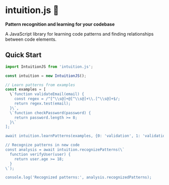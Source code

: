 # intuition.js 🧠

**Pattern recognition and learning for your codebase**

A JavaScript library for learning code patterns and finding relationships between code elements.

## Quick Start

```javascript
import IntuitionJS from 'intuition.js';

const intuition = new IntuitionJS();

// Learn patterns from examples
const examples = [
  \`function validateEmail(email) {
    const regex = /^[^\\s@]+@[^\\s@]+\\.[^\\s@]+$/;
    return regex.test(email);
  }\`,
  \`function checkPassword(password) {
    return password.length >= 8;
  }\`
];

await intuition.learnPatterns(examples, {0: 'validation', 1: 'validation'});

// Recognize patterns in new code
const analysis = await intuition.recognizePatterns(\`
  function verifyUser(user) {
    return user.age >= 18;
  }
\`);

console.log('Recognized patterns:', analysis.recognizedPatterns);
